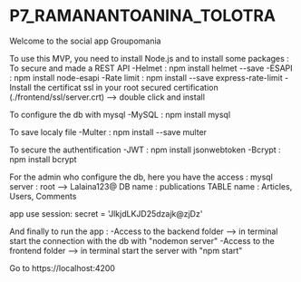 # P7_RAMANANTOANINA_TOLOTRA

Welcome to the social app Groupomania

To use this MVP, you need to install Node.js and to install some packages :
To secure and made a REST API
-Helmet : npm install helmet --save
-ESAPI : npm install node-esapi
-Rate limit : npm install --save express-rate-limit
-Install the certificat ssl in your root secured certification (./frontend/ssl/server.crt) --> double click and install

To configure the db with mysql
-MySQL : npm install mysql

To save localy file
-Multer : npm install --save multer

To secure the authentification
-JWT : npm install jsonwebtoken
-Bcrypt : npm install bcrypt


For the admin who configure the db, here you have the access :
mysql server : root --> Lalaina123@
DB name : publications
TABLE name : Articles, Users, Comments

app use session: secret = 'JlkjdLKJD25dzajk@zjDz'

And finally to run the app :
-Access to the backend folder --> in terminal start the connection with the db with "nodemon server"
-Access to the frontend folder --> in terminal start the server with "npm start"

Go to https://localhost:4200
